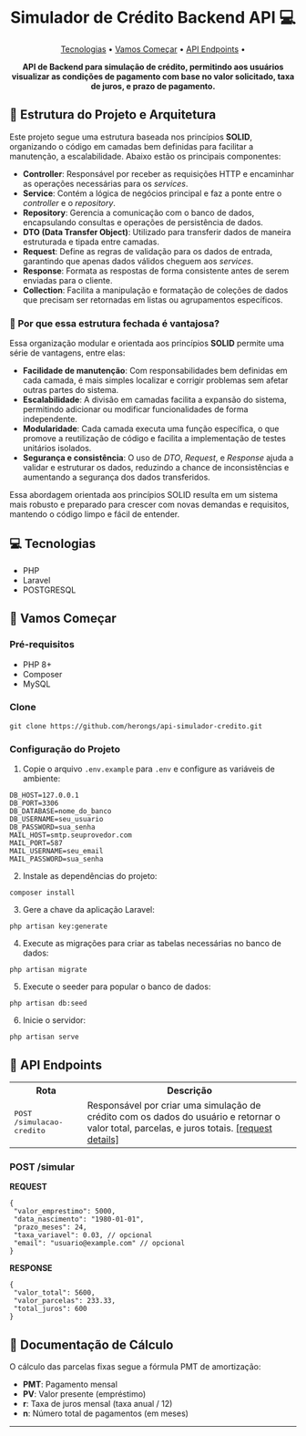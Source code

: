 <h1 align="center" style="font-weight: bold;">Simulador de Crédito Backend API 💻</h1>

<p align="center">
 <a href="#tech">Tecnologias</a> • 
 <a href="#started">Vamos Começar</a> • 
 <a href="#routes">API Endpoints</a> •
</p>

<p align="center">
    <b>API de Backend para simulação de crédito, permitindo aos usuários visualizar as condições de pagamento com base no valor solicitado, taxa de juros, e prazo de pagamento.</b>
</p>

<h2>📐 Estrutura do Projeto e Arquitetura</h2>

<p>Este projeto segue uma estrutura baseada nos princípios <strong>SOLID</strong>, organizando o código em camadas bem definidas para facilitar a manutenção, a escalabilidade. Abaixo estão os principais componentes:</p>

<ul>
  <li><strong>Controller</strong>: Responsável por receber as requisições HTTP e encaminhar as operações necessárias para os <em>services</em>.</li>
  <li><strong>Service</strong>: Contém a lógica de negócios principal e faz a ponte entre o <em>controller</em> e o <em>repository</em>.</li>
  <li><strong>Repository</strong>: Gerencia a comunicação com o banco de dados, encapsulando consultas e operações de persistência de dados.</li>
  <li><strong>DTO (Data Transfer Object)</strong>: Utilizado para transferir dados de maneira estruturada e tipada entre camadas.</li>
  <li><strong>Request</strong>: Define as regras de validação para os dados de entrada, garantindo que apenas dados válidos cheguem aos <em>services</em>.</li>
  <li><strong>Response</strong>: Formata as respostas de forma consistente antes de serem enviadas para o cliente.</li>
  <li><strong>Collection</strong>: Facilita a manipulação e formatação de coleções de dados que precisam ser retornadas em listas ou agrupamentos específicos.</li>
</ul>

<h3>📌 Por que essa estrutura fechada é vantajosa?</h3>

<p>Essa organização modular e orientada aos princípios <strong>SOLID</strong> permite uma série de vantagens, entre elas:</p>

<ul>
  <li><strong>Facilidade de manutenção</strong>: Com responsabilidades bem definidas em cada camada, é mais simples localizar e corrigir problemas sem afetar outras partes do sistema.</li>
  <li><strong>Escalabilidade</strong>: A divisão em camadas facilita a expansão do sistema, permitindo adicionar ou modificar funcionalidades de forma independente.</li>
  <li><strong>Modularidade</strong>: Cada camada executa uma função específica, o que promove a reutilização de código e facilita a implementação de testes unitários isolados.</li>
  <li><strong>Segurança e consistência</strong>: O uso de <em>DTO</em>, <em>Request</em>, e <em>Response</em> ajuda a validar e estruturar os dados, reduzindo a chance de inconsistências e aumentando a segurança dos dados transferidos.</li>
</ul>

<p>Essa abordagem orientada aos princípios SOLID resulta em um sistema mais robusto e preparado para crescer com novas demandas e requisitos, mantendo o código limpo e fácil de entender.</p>

<h2 id="technologies">💻 Tecnologias</h2>

<ul>
  <li>PHP</li>
  <li>Laravel</li>
  <li>POSTGRESQL</li>
</ul>

<h2 id="started">🚀 Vamos Começar</h2>

<h3>Pré-requisitos</h3>

<ul>
  <li>PHP 8+</li>
  <li>Composer</li>
  <li>MySQL</li>
</ul>

<h3>Clone</h3>

<pre><code>git clone https://github.com/herongs/api-simulador-credito.git</code></pre>

<h3>Configuração do Projeto</h3>

<ol>
  <li>Copie o arquivo <code>.env.example</code> para <code>.env</code> e configure as variáveis de ambiente:</li>
</ol>

<pre><code>DB_HOST=127.0.0.1
DB_PORT=3306
DB_DATABASE=nome_do_banco
DB_USERNAME=seu_usuario
DB_PASSWORD=sua_senha
MAIL_HOST=smtp.seuprovedor.com
MAIL_PORT=587
MAIL_USERNAME=seu_email
MAIL_PASSWORD=sua_senha
</code></pre>

<ol start="2">
  <li>Instale as dependências do projeto:</li>
</ol>

<pre><code>composer install</code></pre>

<ol start="3">
  <li>Gere a chave da aplicação Laravel:</li>
</ol>

<pre><code>php artisan key:generate</code></pre>

<ol start="4">
  <li>Execute as migrações para criar as tabelas necessárias no banco de dados:</li>
</ol>

<pre><code>php artisan migrate</code></pre>

<ol start="5">
  <li>Execute o seeder para popular o banco de dados:</li>
</ol>

<pre><code>php artisan db:seed</code></pre>

<ol start="6">
  <li>Inicie o servidor:</li>
</ol>

<pre><code>php artisan serve</code></pre>

<h2 id="routes">📍 API Endpoints</h2>

<table>
  <tr>
    <th>Rota</th>
    <th>Descrição</th>
  </tr>
  <tr>
    <td><kbd>POST /simulacao-credito</kbd></td>
    <td>Responsável por criar uma simulação de crédito com os dados do usuário e retornar o valor total, parcelas, e juros totais. <a href="#post-simular-detail">[request details]</a></td>
  </tr>
</table>

<h3 id="post-simular-detail">POST /simular</h3>

<p><strong>REQUEST</strong></p>

<pre><code>{
 "valor_emprestimo": 5000,
 "data_nascimento": "1980-01-01",
 "prazo_meses": 24,
 "taxa_variavel": 0.03, // opcional
 "email": "usuario@example.com" // opcional
}
</code></pre>

<p><strong>RESPONSE</strong></p>

<pre><code>{
 "valor_total": 5600,
 "valor_parcelas": 233.33,
 "total_juros": 600
}
</code></pre>

<h2>📑 Documentação de Cálculo</h2>

<p>O cálculo das parcelas fixas segue a fórmula PMT de amortização:</p>
<ul>
  <li><strong>PMT</strong>: Pagamento mensal</li>
  <li><strong>PV</strong>: Valor presente (empréstimo)</li>
  <li><strong>r</strong>: Taxa de juros mensal (taxa anual / 12)</li>
  <li><strong>n</strong>: Número total de pagamentos (em meses)</li>
</ul>

<hr>

